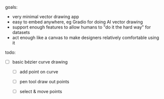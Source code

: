 
goals:
- very minimal vector drawing app
- easy to embed anywhere, eg Gradio for doing AI vector drawing
- support enough features to allow humans to "do it the hard way" for datasets
- act enough like a canvas to make designers relatively comfortable using it

todo:
- [ ] basic bézier curve drawing
  - [ ] add point on curve
  - [ ] pen tool draw out points
  - [ ] select & move points

